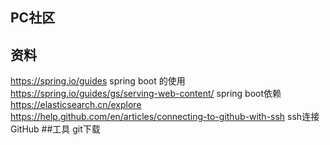 ## PC社区

## 资料
https://spring.io/guides spring boot 的使用
https://spring.io/guides/gs/serving-web-content/ spring boot依赖
https://elasticsearch.cn/explore 
https://help.github.com/en/articles/connecting-to-github-with-ssh ssh连接GitHub
##工具
git下载
